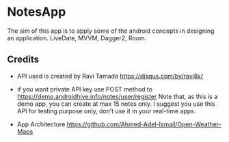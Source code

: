 # NotesApp

The aim of this app is to apply some of the android concepts in designing an application.
LiveDate, MVVM, Dagger2, Room.

## Credits
* API used is created by Ravi Tamada
https://disqus.com/by/ravi8x/
* if you want private API key use POST method to https://demo.androidhive.info/notes/user/register
Note that, as this is a demo app, you can create at max 15 notes only. 
I suggest you use this API for testing purpose only, don’t use it in your real-time apps.

* App Architecture 
https://github.com/Ahmed-Adel-Ismail/Open-Weather-Maps
